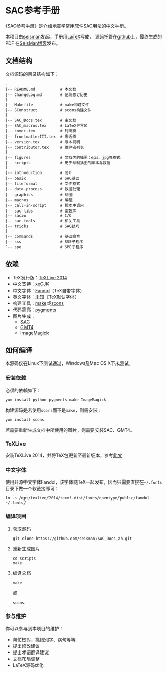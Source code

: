 # SAC参考手册 # 

《SAC参考手册》是介绍地震学常用软件[SAC](http://ds.iris.edu/ds/nodes/dmc/forms/sac/)用法的中文手册。

本项目由[seisman](http://seisman.info/about.html)发起，手册用[LaTeX](http://www.latex-project.org/)写成，
源码托管在[github](https://github.com/seisman/SAC_Docs_zh)上，最终生成的PDF
在[SeisMan博客](http://seisman.info/sac-manual.html)发布。

## 文档结构 ##

文档源码的目录结构如下：

    .
    |-- README.md           # 本文档
    |-- ChangeLog.md        # 记录修订历史
    |
    |-- Makefile            # make构建文件
    |-- SConstruct          # scons构建文件
    |
    |-- SAC_Docs.tex        # 主文档
    |-- SAC_macros.tex      # LaTeX导言区
    |-- cover.tex           # 封面页
    |-- frontmatterIII.tex  # 废话页
    |-- version.tex         # 版本说明
    |-- contributor.tex     # 维护者列表
    |
    |-- figures             # 文档内的插图：eps、jpg等格式
    |-- scripts             # 用于绘制插图的脚本与数据
    |
    |-- introduction        # 简介
    |-- basic               # SAC基础
    |-- fileformat          # 文件格式
    |-- data-process        # 数据处理
    |-- graphics            # 绘图
    |-- macros              # 编程
    |-- call-in-script      # 脚本中调用
    |-- sac-libs            # 函数库
    |-- sacio               # I/O
    |-- sac-tools           # 相关工具
    |-- tricks              # SAC技巧
    |
    |-- commands            # 基础命令
    |-- sss                 # SSS子程序
    `-- spe                 # SPE子程序

## 依赖 ##

- TeX发行版：[TeXLive 2014](https://www.tug.org/texlive/)
- 中文支持：[xeCJK](http://www.ctan.org/pkg/xecjk)
- 中文字体：[Fandol](http://www.ctan.org/tex-archive/fonts/fandol)（TeX自带字体）
- 英文字体：未知（TeX默认字体）
- 构建工具：[make](https://www.gnu.org/software/make/)或[scons](http://www.scons.org/)
- 代码高亮：[pygments](http://pygments.org/)
- 图片生成：
    - [SAC](http://ds.iris.edu/ds/nodes/dmc/forms/sac/)
    - [GMT4](http://gmt.soest.hawaii.edu/gmt4/)
    - [ImageMagick](http://www.imagemagick.org/)

## 如何编译 ##

本源码仅在Linux下测试通过，Windows及Mac OS X下未测试。

### 安装依赖 ###

必须的依赖如下：

    yum install python-pygments make ImageMagick

构建源码是若使用`scons`而不是`make`，则需安装：

    yum install scons

若需要重新生成文档中所使用的图片，则需要安装SAC、GMT4。

### TeXLive ###

安装TeXLive 2014，并将TeX包更新至最新版本，参考[此文](http://seisman.info/install-texlive-under-linux.html)

### 中文字体 ###

使用开源中文字体Fandol，该字体随TeX一起发布，因而只需要直接在`~/.fonts`目录下做一个软链接即可：

    ln -s /opt/texlive/2014/texmf-dist/fonts/opentype/public/fandol ~/.fonts/

### 编译项目 ###

1. 获取源码

   ```
   git clone https://github.com/seisman/SAC_Docs_zh.git
   ```

2. 重新生成图片

   ```
   cd scripts
   make
   ```

3. 编译文档

   ```
   make
   ```
   或
   ```
   scons
   ```

### 参与维护 ###

你可以参与到本项目的维护：

- 帮忙校对，挑错别字、病句等等
- 提出修改建议
- 提出术语翻译建议
- 文档布局调整
- LaTeX源码优化
